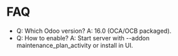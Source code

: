 # FAQ

- Q: Which Odoo version? A: 16.0 (OCA/OCB packaged).
- Q: How to enable? A: Start server with --addon maintenance_plan_activity or install in UI.
